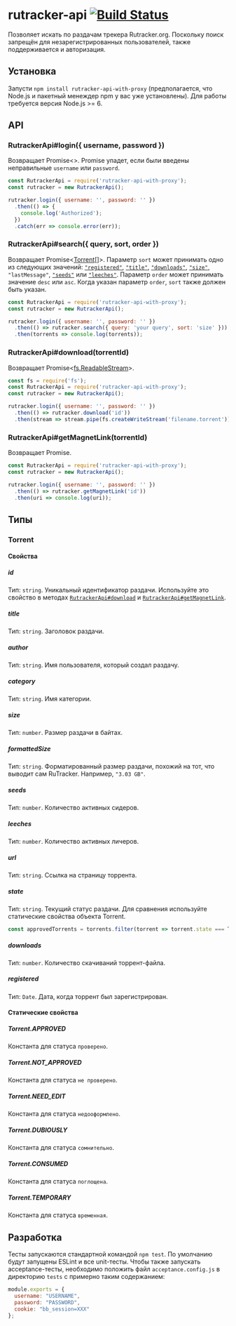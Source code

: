 # rutracker-api [![Build Status](https://travis-ci.org/nikityy/rutracker-api.svg?branch=master)](https://travis-ci.org/nikityy/rutracker-api)
Позволяет искать по раздачам трекера Rutracker.org. Поскольку поиск запрещён для незарегистрированных пользователей, также поддерживаетcя и авторизация.

## Установка
Запусти ```npm install rutracker-api-with-proxy``` (предполагается, что Node.js и пакетный менеждер npm у вас уже установлены). Для работы требуется версия Node.js >= 6.

## API

### RutrackerApi#login({ username, password })
Возвращает Promise<>. Promise упадет, если были введены неправильные `username` или `password`.

```js
const RutrackerApi = require('rutracker-api-with-proxy');
const rutracker = new RutrackerApi();

rutracker.login({ username: '', password: '' })
  .then(() => {
    console.log('Authorized');
  })
  .catch(err => console.error(err));
```

### RutrackerApi#search({ query, sort, order })
Возвращает Promise<[Torrent](#torrent)[]>. Параметр `sort` может принимать одно из следующих значений: [`"registered"`](#registered), [`"title"`](#title), [`"downloads"`](#downloads), [`"size"`](#size), `"lastMessage"`, [`"seeds"`](#seeds) или [`"leeches"`](#leeches). Параметр `order` может принимать значение `desc` или `asc`. Когда указан параметр `order`, `sort` также должен быть указан.

```js
const RutrackerApi = require('rutracker-api-with-proxy');
const rutracker = new RutrackerApi();

rutracker.login({ username: '', password: '' })
  .then(() => rutracker.search({ query: 'your query', sort: 'size' }))
  .then(torrents => console.log(torrents));
```

### RutrackerApi#download(torrentId)
Возвращает Promise<[fs.ReadableStream](https://nodejs.org/api/stream.html#stream_readable_streams)>.

```js
const fs = require('fs');
const RutrackerApi = require('rutracker-api-with-proxy');
const rutracker = new RutrackerApi();

rutracker.login({ username: '', password: '' })
  .then(() => rutracker.download('id'))
  .then(stream => stream.pipe(fs.createWriteStream('filename.torrent')));
```

### RutrackerApi#getMagnetLink(torrentId)
Возвращает Promise<string>.

```js
const RutrackerApi = require('rutracker-api-with-proxy');
const rutracker = new RutrackerApi();

rutracker.login({ username: '', password: '' })
  .then(() => rutracker.getMagnetLink('id'))
  .then(uri => console.log(uri));
```


## Типы

### Torrent

#### Свойства

##### id
Тип: `string`. Уникальный идентификатор раздачи. Используйте это свойство в методах [`RutrackerApi#download`](#rutrackerapidownloadtorrentid) и [`RutrackerApi#getMagnetLink`](#rutrackerapigetmagnetlinktorrentid).

##### title
Тип: `string`. Заголовок раздачи.

##### author
Тип: `string`. Имя пользователя, который создал раздачу.

##### category
Тип: `string`. Имя категории.

##### size
Тип: `number`. Размер раздачи в байтах.

##### formattedSize
Тип: `string`. Форматированный размер раздачи, похожий на тот, что выводит сам RuTracker. Например, `"3.03 GB"`.

##### seeds
Тип: `number`. Количество активных сидеров.

##### leeches
Тип: `number`. Количество активных личеров.

##### url
Тип: `string`. Ссылка на страницу торрента.

##### state
Тип: `string`. Текущий статус раздачи. Для сравнения используйте статические свойства объекта Torrent.
```js
const approvedTorrents = torrents.filter(torrent => torrent.state === Torrent.APPROVED);
```

##### downloads
Тип: `number`. Количество скачиваний торрент-файла.

##### registered
Тип: `Date`. Дата, когда торрент был зарегистрирован.

#### Статические свойства

##### Torrent.APPROVED
Константа для статуса `проверено`.

##### Torrent.NOT_APPROVED
Константа для статуса `не проверено`.

##### Torrent.NEED_EDIT
Константа для статуса `недооформлено`.

##### Torrent.DUBIOUSLY
Константа для статуса `сомнительно`.

##### Torrent.CONSUMED
Константа для статуса `поглощена`.

##### Torrent.TEMPORARY
Константа для статуса `временная`.

## Разработка
Тесты запускаются стандартной командой `npm test`. По умолчанию будут запущены ESLint и все unit-тесты. Чтобы также запускать acceptance-тесты, необходимо положить файл `acceptance.config.js` в директорию `tests` с примерно таким содержанием:

```js
module.exports = {
  username: "USERNAME",
  password: "PASSWORD",
  cookie: "bb_session=XXX"
};
```
